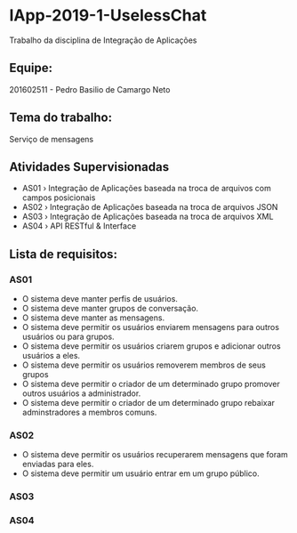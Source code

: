 # IApp-2019-1-UselessChat
Trabalho da disciplina de Integração de Aplicações

## Equipe:
201602511 - Pedro Basilio de Camargo Neto

## Tema do trabalho:
Serviço de mensagens

## Atividades Supervisionadas
* AS01 › Integração de Aplicações baseada na troca de arquivos com campos posicionais
* AS02 › Integração de Aplicações baseada na troca de arquivos JSON
* AS03 › Integração de Aplicações baseada na troca de arquivos XML
* AS04 › API RESTful & Interface

## Lista de requisitos:
### AS01
* O sistema deve manter perfis de usuários.
* O sistema deve manter grupos de conversação.
* O sistema deve manter as mensagens.
* O sistema deve permitir os usuários enviarem mensagens para outros usuários ou para grupos.
* O sistema deve permitir os usuários criarem grupos e adicionar outros usuários a eles.
* O sistema deve permitir os usuários removerem membros de seus grupos
* O sistema deve permitir o criador de um determinado grupo promover outros usuários a administrador.
* O sistema deve permitir o criador de um determinado grupo rebaixar adminstradores a membros comuns.

### AS02
* O sistema deve permitir os usuários recuperarem mensagens que foram enviadas para eles.
* O sistema deve permitir um usuário entrar em um grupo público.

### AS03

### AS04
